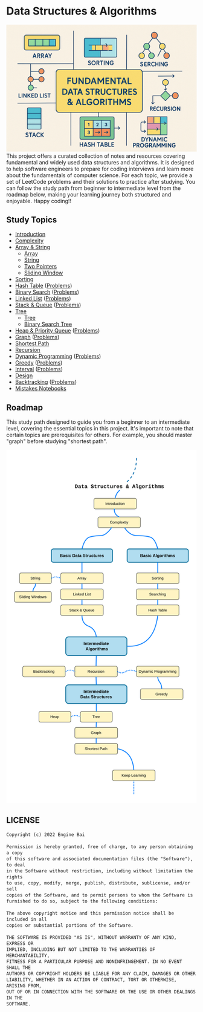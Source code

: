 Data Structures & Algorithms
========

![Cover](./media/cover.png)
This project offers a curated collection of notes and resources covering fundamental and widely used data structures and algorithms. It is designed to help software engineers to prepare for coding interviews and learn more about the fundamentals of computer science. For each topic, we provide a set of LeetCode problems and their solutions to practice after studying. You can follow the study path from beginner to intermediate level from the roadmap below, making your learning journey both structured and enjoyable. Happy coding!!

## Study Topics
- [Introduction](./topics/introduction.md)
- [Complexity](./topics/complexity.md)
- [Array & String](./topics/array.md) 
    - [Array](./problems/array-problems.md)
    - [String](./problems/string-problems.md)
    - [Two Pointers](./problems/two-pointers-problems.md)
    - [Sliding Window](./problems/sliding-window-problems.md)
- [Sorting](./topics/sorting.md)
- [Hash Table](./topics/hash-table.md) ([Problems](./problems/hash-table-problems.md))
- [Binary Search](./topics/binary-search.md) ([Problems](./problems/binary-search-problems.md))
- [Linked List](./topics/linked-list.md) ([Problems](./problems/linked-list-problems.md))
- [Stack & Queue](./topics/stack-queue.md) ([Problems](./problems/stack-queue-problems.md))
- [Tree](./topics/tree.md)
    - [Tree](./problems/tree-problems.md)
    - [Binary Search Tree](./problems/bst-problems.md)
- [Heap & Priority Queue](./topics/heap.md) ([Problems](./problems/heap-problems.md))
- [Graph](./topics/graph.md) ([Problems](./problems/graph-problems.md))
- [Shortest Path](./topics/shortest-path.md)
- [Recursion](./topics/recursion.md)
- [Dynamic Programming](./topics/dynamic-programming.md) ([Problems](./problems/dynamic-programming-problems.md))
- [Greedy](./topics/greedy.md) ([Problems](./problems/greedy-problems.md))
- [Interval](./topics/interval.md) ([Problems](./problems/interval-problems.md))
- [Design](./problems/design-problems.md)
- [Backtracking](./topics/backtracking.md) ([Problems](./problems/backtracking-problems.md))
- [Mistakes Notebooks](./problems/mistakes.md)

## Roadmap
This study path designed to guide you from a beginner to an intermediate level, covering the essential topics in this project. It's important to note that certain topics are prerequisites for others. For example, you should master "graph" before studying "shortest path".

![Roadmap](./media/roadmap.png)

## LICENSE

```
Copyright (c) 2022 Engine Bai

Permission is hereby granted, free of charge, to any person obtaining a copy
of this software and associated documentation files (the "Software"), to deal
in the Software without restriction, including without limitation the rights
to use, copy, modify, merge, publish, distribute, sublicense, and/or sell
copies of the Software, and to permit persons to whom the Software is
furnished to do so, subject to the following conditions:

The above copyright notice and this permission notice shall be included in all
copies or substantial portions of the Software.

THE SOFTWARE IS PROVIDED "AS IS", WITHOUT WARRANTY OF ANY KIND, EXPRESS OR
IMPLIED, INCLUDING BUT NOT LIMITED TO THE WARRANTIES OF MERCHANTABILITY,
FITNESS FOR A PARTICULAR PURPOSE AND NONINFRINGEMENT. IN NO EVENT SHALL THE
AUTHORS OR COPYRIGHT HOLDERS BE LIABLE FOR ANY CLAIM, DAMAGES OR OTHER
LIABILITY, WHETHER IN AN ACTION OF CONTRACT, TORT OR OTHERWISE, ARISING FROM,
OUT OF OR IN CONNECTION WITH THE SOFTWARE OR THE USE OR OTHER DEALINGS IN THE
SOFTWARE.
```
